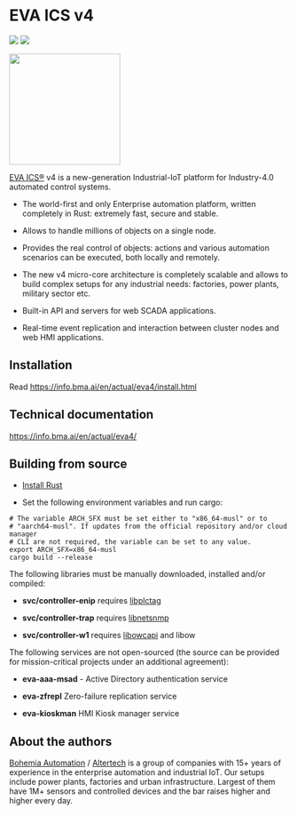 # EVA ICS v4

<img src="https://img.shields.io/badge/license-Apache%202.0-green" /> <img
src="https://img.shields.io/badge/rust-2021-pink.svg" />

<img src="https://raw.githubusercontent.com/eva-ics/eva4/main/logo.png"
width="200" />

[EVA ICS®](https://www.eva-ics.com) v4 is a new-generation Industrial-IoT
platform for Industry-4.0 automated control systems.

* The world-first and only Enterprise automation platform, written completely
  in Rust: extremely fast, secure and stable.

* Allows to handle millions of objects on a single node.

* Provides the real control of objects: actions and various automation
  scenarios can be executed, both locally and remotely.

* The new v4 micro-core architecture is completely scalable and allows to build
  complex setups for any industrial needs: factories, power plants, military
  sector etc.

* Built-in API and servers for web SCADA applications.

* Real-time event replication and interaction between cluster nodes and web HMI
  applications.

## Installation

Read <https://info.bma.ai/en/actual/eva4/install.html>

## Technical documentation

<https://info.bma.ai/en/actual/eva4/>

## Building from source

* [Install Rust](https://www.rust-lang.org/tools/install)

* Set the following environment variables and run cargo:

```
# The variable ARCH_SFX must be set either to "x86_64-musl" or to
# "aarch64-musl". If updates from the official repository and/or cloud manager
# CLI are not required, the variable can be set to any value.
export ARCH_SFX=x86_64-musl
cargo build --release
```

The following libraries must be manually downloaded, installed and/or compiled:

* **svc/controller-enip** requires [libplctag](https://libplctag.github.io)

* **svc/controller-trap** requires [libnetsnmp](http://www.net-snmp.org)

* **svc/controller-w1** requires [libowcapi](https://owfs.org/) and libow

The following services are not open-sourced (the source can be provided for
mission-critical projects under an additional agreement):

* **eva-aaa-msad** - Active Directory authentication service

* **eva-zfrepl** Zero-failure replication service

* **eva-kioskman** HMI Kiosk manager service

## About the authors

[Bohemia Automation](https://www.bohemia-automation.com) /
[Altertech](https://www.altertech.com) is a group of companies with 15+ years
of experience in the enterprise automation and industrial IoT. Our setups
include power plants, factories and urban infrastructure. Largest of them have
1M+ sensors and controlled devices and the bar raises higher and higher every
day.
